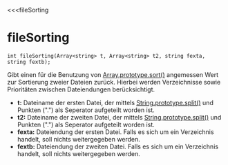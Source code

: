 ﻿<<<fileSorting

# fileSorting

```fnpreview
int fileSorting(Array<string> t, Array<string> t2, string fexta, string fextb);
```
Gibt einen für die Benutzung von [Array.prototype.sort()](#) angemessen Wert zur Sortierung zweier Dateien zurück. Hierbei werden Verzeichnisse sowie Prioritäten zwischen Dateiendungen berücksichtigt.

* **t:**
  Dateiname der ersten Datei, der mittels [String.prototype.split()](#) und Punkten (".") als Seperator aufgeteilt worden ist.
* **t2:**
  Dateiname der zweiten Datei, der mittels [String.prototype.split()](#) und Punkten (".") als Seperator aufgeteilt worden ist.
* **fexta:**
  Dateiendung der ersten Datei. Falls es sich um ein Verzeichnis handelt, soll nichts weitergegeben werden.
* **fextb:**
  Dateiendung der zweiten Datei. Falls es sich um ein Verzeichnis handelt, soll nichts weitergegeben werden.